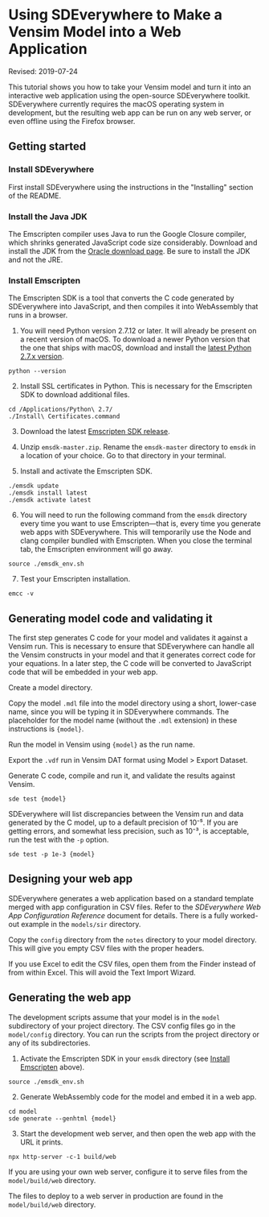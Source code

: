 # Using SDEverywhere to Make a Vensim Model into a Web Application

Revised: 2019-07-24

This tutorial shows you how to take your Vensim model and turn it into an interactive web application using the open-source SDEverywhere toolkit. SDEverywhere currently requires the macOS operating system in development, but the resulting web app can be run on any web server, or even offline using the Firefox browser.

## Getting started

### Install SDEverywhere

First install SDEverywhere using the instructions in the "Installing" section of the README.

### Install the Java JDK

The Emscripten compiler uses Java to run the Google Closure compiler, which shrinks generated JavaScript code size considerably. Download and install the JDK from the [Oracle download page](https://www.oracle.com/technetwork/java/javase/downloads/index.html). Be sure to install the JDK and not the JRE.

### Install Emscripten

The Emscripten SDK is a tool that converts the C code generated by SDEverywhere into JavaScript, and then compiles it into WebAssembly that runs in a browser.

1. You will need Python version 2.7.12 or later. It will already be present on a recent version of macOS. To download a newer Python version that the one that ships with macOS, download and install the [latest Python 2.7.x version](https://www.python.org/downloads/).

~~~
python --version
~~~

2. Install SSL certificates in Python. This is necessary for the Emscripten SDK to download additional files.

~~~
cd /Applications/Python\ 2.7/
./Install\ Certificates.command
~~~

3. Download the latest [Emscripten SDK release](https://github.com/emscripten-core/emsdk/archive/master.zip).

4. Unzip `emsdk-master.zip`. Rename the `emsdk-master` directory to `emsdk` in a location of your choice. Go to that directory in your terminal.

5. Install and activate the Emscripten SDK.

~~~
./emsdk update
./emsdk install latest
./emsdk activate latest
~~~

6. You will need to run the following command from the `emsdk` directory every time you want to use Emscripten—that is, every time you generate web apps with SDEverywhere. This will temporarily use the Node and clang compiler bundled with Emscripten. When you close the terminal tab, the Emscripten environment will go away.

~~~
source ./emsdk_env.sh
~~~

7. Test your Emscripten installation.

~~~
emcc -v
~~~

## Generating model code and validating it

The first step generates C code for your model and validates it against a Vensim run. This is necessary to ensure that SDEverywhere can handle all the Vensim constructs in your model and that it generates correct code for your equations. In a later step, the C code will be converted to JavaScript code that will be embedded in your web app.

Create a model directory.

Copy the model `.mdl` file into the model directory using a short, lower-case name, since you will be typing it in SDEverywhere commands. The placeholder for the model name (without the `.mdl` extension) in these instructions is `{model}`.

Run the model in Vensim using `{model}` as the run name.

Export the `.vdf` run in Vensim DAT format using Model > Export Dataset.

Generate C code, compile and run it, and validate the results against Vensim.

~~~
sde test {model}
~~~

SDEverywhere will list discrepancies between the Vensim run and data generated by the C model, up to a default precision of 10⁻⁵. If you are getting errors, and somewhat less precision, such as 10⁻³, is acceptable, run the test with the `-p` option.

~~~
sde test -p 1e-3 {model}
~~~

## Designing your web app

SDEverywhere generates a web application based on a standard template merged with app configuration in CSV files. Refer to the *SDEverywhere Web App Configuration Reference* document for details. There is a fully worked-out example in the `models/sir` directory.

Copy the `config` directory from the `notes` directory to your model directory. This will give you empty CSV files with the proper headers.

If you use Excel to edit the CSV files, open them from the Finder instead of from within Excel. This will avoid the Text Import Wizard.

## Generating the web app

The development scripts assume that your model is in the `model` subdirectory of your project directory. The CSV config files go in the `model/config` directory. You can run the scripts from the project directory or any of its subdirectories.

1. Activate the Emscripten SDK in your `emsdk` directory (see [Install Emscripten](#install-emscripten) above).

~~~
source ./emsdk_env.sh
~~~

2. Generate WebAssembly code for the model and embed it in a web app.

~~~
cd model
sde generate --genhtml {model}
~~~

3. Start the development web server, and then open the web app with the URL it prints.

~~~
npx http-server -c-1 build/web
~~~

If you are using your own web server, configure it to serve files from the `model/build/web` directory.

The files to deploy to a web server in production are found in the `model/build/web` directory.
